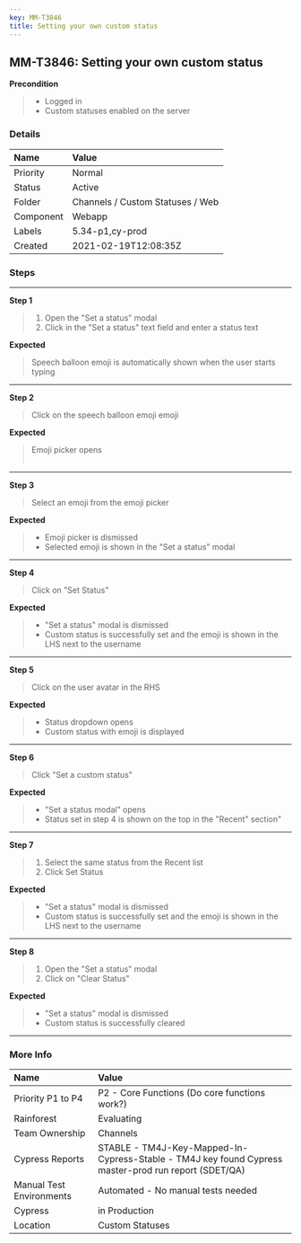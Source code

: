 ```yaml
---
key: MM-T3846
title: Setting your own custom status
---
```


## MM-T3846: Setting your own custom status

**Precondition**

> <article><ul><li>Logged in</li><li>Custom statuses enabled on the server</li></ul></article>

### Details

| Name      | Value                            |
| :-------- | :------------------------------- |
| Priority  | Normal                           |
| Status    | Active                           |
| Folder    | Channels / Custom Statuses / Web |
| Component | Webapp                           |
| Labels    | 5.34-p1,cy-prod                  |
| Created   | 2021-02-19T12:08:35Z             |

### Steps

<hr/>

**Step 1**

> <article><ol><li>Open the "Set a status" modal</li><li>Click in the "Set a status" text field and enter a status text</li></ol></article>

**Expected**

> <article>Speech balloon emoji is automatically shown when the user starts typing</article>

<hr/>

**Step 2**

> <article>Click on the speech balloon emoji emoji</article>

**Expected**

> <article>Emoji picker opens<br /><br /></article>

<hr/>

**Step 3**

> <article>Select an emoji from the emoji picker</article>

**Expected**

> <article><ul><li>Emoji picker is dismissed</li><li>Selected emoji is shown in the "Set a status" modal</li></ul></article>

<hr/>

**Step 4**

> <article>Click on "Set Status"</article>

**Expected**

> <article><ul><li>"Set a status" modal is dismissed</li><li>Custom status is successfully set and the emoji is shown in the LHS next to the username</li></ul></article>

<hr/>

**Step 5**

> <article>Click on the user avatar in the RHS</article>

**Expected**

> <article><ul><li>Status dropdown opens</li><li>Custom status with emoji is displayed</li></ul></article>

<hr/>

**Step 6**

> <article>Click "Set a custom status"</article>

**Expected**

> <article><ul><li>"Set a status modal" opens</li><li>Status set in step 4 is shown on the top in the "Recent" section"</li></ul></article>

<hr/>

**Step 7**

> <article><ol><li>Select the same status from the Recent list</li><li>Click Set Status</li></ol></article>

**Expected**

> <article><ul><li>"Set a status" modal is dismissed</li><li>Custom status is successfully set and the emoji is shown in the LHS next to the username</li></ul></article>

<hr/>

**Step 8**

> <article><ol><li>Open the "Set a status" modal</li><li>Click on "Clear Status"</li></ol></article>

**Expected**

> <article><ul><li>"Set a status" modal is dismissed</li><li>Custom status is successfully cleared</li></ul></article>

<hr/>

### More Info

| Name                     | Value                                                                                                |
| :----------------------- | :--------------------------------------------------------------------------------------------------- |
| Priority P1 to P4        | P2 - Core Functions (Do core functions work?)                                                        |
| Rainforest               | Evaluating                                                                                           |
| Team Ownership           | Channels                                                                                             |
| Cypress Reports          | STABLE - TM4J-Key-Mapped-In-Cypress-Stable - TM4J key found Cypress master-prod run report (SDET/QA) |
| Manual Test Environments | Automated - No manual tests needed                                                                   |
| Cypress                  | in Production                                                                                        |
| Location                 | Custom Statuses                                                                                      |
